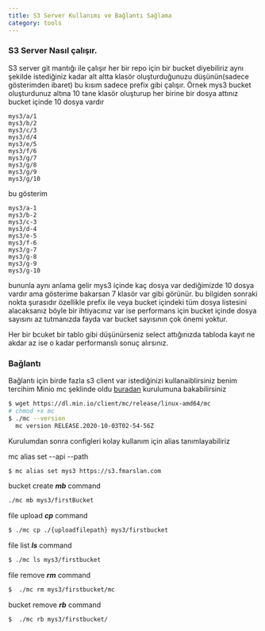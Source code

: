 ```yaml
---
title: S3 Server Kullanımı ve Bağlantı Sağlama
category: tools
---
```


### S3 Server Nasıl çalışır.

S3 server git mantığı ile çalışır her bir repo için bir bucket diyebiliriz aynı şekilde istediğiniz kadar alt altta klasör oluşturduğunuzu düşünün(sadece gösterimden ibaret)  bu kısım sadece prefix gibi çalışır. Örnek mys3 bucket oluşturdunuz altına 10 tane klasör oluşturup her birine bir dosya attınız bucket içinde 10 dosya vardır 

```
mys3/a/1
mys3/b/2
mys3/c/3
mys3/d/4
mys3/e/5
mys3/f/6
mys3/g/7
mys3/g/8
mys3/g/9
mys3/g/10
```
bu gösterim

```
mys3/a-1
mys3/b-2
mys3/c-3
mys3/d-4
mys3/e-5
mys3/f-6
mys3/g-7
mys3/g-8
mys3/g-9
mys3/g-10
```

bununla aynı anlama gelir mys3 içinde kaç dosya var dediğimizde 10 dosya vardır ama gösterime bakarsan 7 klasör var gibi görünür. bu bilgiden sonraki nokta şurasıdır özellikle prefix ile veya bucket içindeki tüm dosya listesini alacaksanız böyle bir ihtiyacınız var ise performans için bucket içinde dosya sayısını az tutmanızda fayda var bucket sayısının çok önemi yoktur. 

Her bir bcuket bir tablo gibi düşünürseniz select attığınızda tabloda kayıt ne akdar az ise o kadar performanslı sonuç alırsınız.


### Bağlantı

Bağlantı için birde fazla s3 client var istediğinizi kullanaiblirsiniz benim tercihim Minio mc şeklinde oldu [buradan](https://docs.min.io/docs/minio-client-quickstart-guide.html) kurulumuna bakabilirsiniz


```sh
$ wget https://dl.min.io/client/mc/release/linux-amd64/mc
# chmod +x mc
$ ./mc --version
  mc version RELEASE.2020-10-03T02-54-56Z

```

Kurulumdan sonra configleri kolay kullanım için alias tanımlayabiliriz

mc alias set <ALIAS> <YOUR-S3-ENDPOINT> <YOUR-ACCESS-KEY> <YOUR-SECRET-KEY> --api <API-SIGNATURE> --path <BUCKET-LOOKUP-TYPE>

```sh
$ mc alias set mys3 https://s3.fmarslan.com
```

bucket create ***mb*** command

```sh
./mc mb mys3/firstBucket
```
file upload ***cp*** command

```sh
$ ./mc cp ./{uploadfilepath} mys3/firstbucket
```

file list ***ls*** command

```sh
$ ./mc ls mys3/firstbucket
```

file remove ***rm*** command

```sh
$  ./mc rm mys3/firstbucket/mc
```

bucket remove ***rb*** command

```sh
$  ./mc rb mys3/firstbucket/
```
